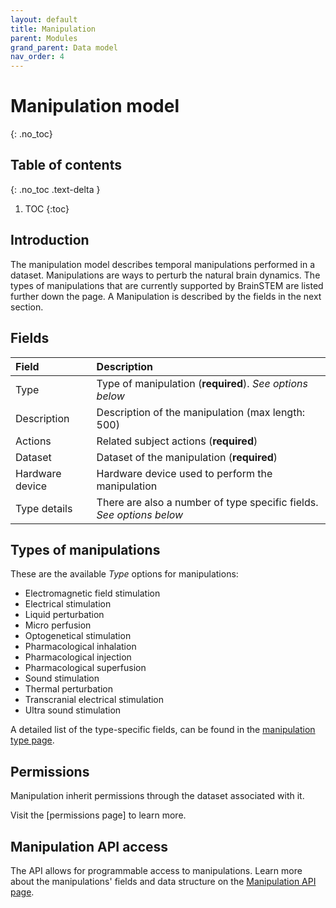 ```yaml
---
layout: default
title: Manipulation
parent: Modules
grand_parent: Data model
nav_order: 4
---
```


# Manipulation model
{: .no_toc}

## Table of contents
{: .no_toc .text-delta }

1. TOC
{:toc}

## Introduction
The manipulation model describes temporal manipulations performed in a dataset. Manipulations are ways to perturb the natural brain dynamics. The types of manipulations that are currently supported by BrainSTEM are listed further down the page. A Manipulation is described by the fields in the next section.

## Fields

| Field           | Description  |
|:----------------|:-------------|
| Type            | Type of manipulation (**required**). *See options below* |
| Description     | Description of the manipulation (max length: 500) |
| Actions         | Related subject actions (**required**) |
| Dataset         | Dataset of the manipulation  (**required**) |
| Hardware device | Hardware device used to perform the manipulation |
| Type details    | There are also a number of type specific fields. *See options below* |

## Types of manipulations
These are the available _Type_ options for manipulations:
- Electromagnetic field stimulation
- Electrical stimulation 
- Liquid perturbation
- Micro perfusion
- Optogenetical stimulation
- Pharmacological inhalation 
- Pharmacological injection
- Pharmacological superfusion 
- Sound stimulation
- Thermal perturbation
- Transcranial electrical stimulation
- Ultra sound stimulation 

A detailed list of the type-specific fields, can be found in the [manipulation type page]({{"/datamodel/schemas/manipulation/"|absolute_url}}).


## Permissions
Manipulation inherit permissions through the dataset associated with it.

Visit the [permissions page] to learn more.


## Manipulation API access
The API allows for programmable access to manipulations. Learn more about the manipulations' fields and data structure on the [Manipulation API page]({{"api/modules/manipulation/"|absolute_url}}). 
